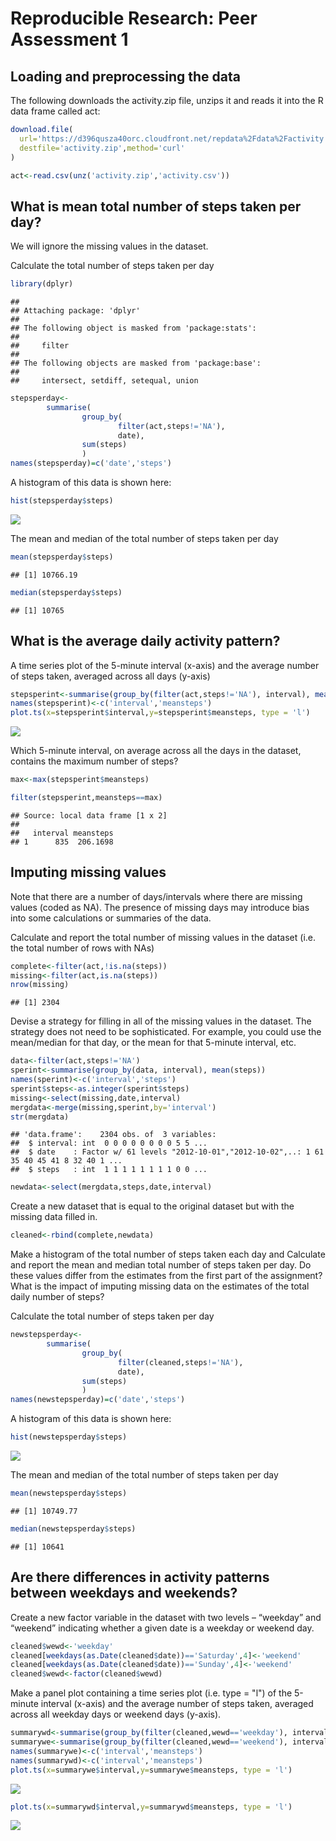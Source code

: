 # Reproducible Research: Peer Assessment 1


## Loading and preprocessing the data

The following downloads the activity.zip file, unzips it and reads it into the R data frame called act:


```r
download.file(
  url='https://d396qusza40orc.cloudfront.net/repdata%2Fdata%2Factivity.zip',
  destfile='activity.zip',method='curl'
)

act<-read.csv(unz('activity.zip','activity.csv'))
```

## What is mean total number of steps taken per day?

We will ignore the missing values in the dataset.

Calculate the total number of steps taken per day



```r
library(dplyr)
```

```
## 
## Attaching package: 'dplyr'
## 
## The following object is masked from 'package:stats':
## 
##     filter
## 
## The following objects are masked from 'package:base':
## 
##     intersect, setdiff, setequal, union
```

```r
stepsperday<-
        summarise(
                group_by(
                        filter(act,steps!='NA'), 
                        date), 
                sum(steps)
                )
names(stepsperday)=c('date','steps')
```

A histogram of this data is shown here:


```r
hist(stepsperday$steps)
```

![](PA1_Template_files/figure-html/histofsteps-1.png) 

The mean and median of the total number of steps taken per day


```r
mean(stepsperday$steps)
```

```
## [1] 10766.19
```

```r
median(stepsperday$steps)
```

```
## [1] 10765
```

## What is the average daily activity pattern?

A time series plot of the 5-minute interval (x-axis) and the average number of steps taken, averaged across all days (y-axis)



```r
stepsperint<-summarise(group_by(filter(act,steps!='NA'), interval), mean(steps))
names(stepsperint)<-c('interval','meansteps')
plot.ts(x=stepsperint$interval,y=stepsperint$meansteps, type = 'l')
```

![](PA1_Template_files/figure-html/unnamed-chunk-1-1.png) 

Which 5-minute interval, on average across all the days in the dataset, contains the maximum number of steps?


```r
max<-max(stepsperint$meansteps)

filter(stepsperint,meansteps==max)
```

```
## Source: local data frame [1 x 2]
## 
##   interval meansteps
## 1      835  206.1698
```

## Imputing missing values

Note that there are a number of days/intervals where there are missing values (coded as NA). The presence of missing days may introduce bias into some calculations or summaries of the data.

Calculate and report the total number of missing values in the dataset (i.e. the total number of rows with NAs)


```r
complete<-filter(act,!is.na(steps))
missing<-filter(act,is.na(steps))
nrow(missing)
```

```
## [1] 2304
```

Devise a strategy for filling in all of the missing values in the dataset. The strategy does not need to be sophisticated. For example, you could use the mean/median for that day, or the mean for that 5-minute interval, etc.



```r
data<-filter(act,steps!='NA')
sperint<-summarise(group_by(data, interval), mean(steps))
names(sperint)<-c('interval','steps')
sperint$steps<-as.integer(sperint$steps)
missing<-select(missing,date,interval)
mergdata<-merge(missing,sperint,by='interval')
str(mergdata)
```

```
## 'data.frame':	2304 obs. of  3 variables:
##  $ interval: int  0 0 0 0 0 0 0 0 5 5 ...
##  $ date    : Factor w/ 61 levels "2012-10-01","2012-10-02",..: 1 61 35 40 45 41 8 32 40 1 ...
##  $ steps   : int  1 1 1 1 1 1 1 1 0 0 ...
```

```r
newdata<-select(mergdata,steps,date,interval)
```


Create a new dataset that is equal to the original dataset but with the missing data filled in.


```r
cleaned<-rbind(complete,newdata)
```

Make a histogram of the total number of steps taken each day and Calculate and report the mean and median total number of steps taken per day. Do these values differ from the estimates from the first part of the assignment? What is the impact of imputing missing data on the estimates of the total daily number of steps?

Calculate the total number of steps taken per day


```r
newstepsperday<-
        summarise(
                group_by(
                        filter(cleaned,steps!='NA'), 
                        date), 
                sum(steps)
                )
names(newstepsperday)=c('date','steps')
```

A histogram of this data is shown here:


```r
hist(newstepsperday$steps)
```

![](PA1_Template_files/figure-html/unnamed-chunk-7-1.png) 

The mean and median of the total number of steps taken per day


```r
mean(newstepsperday$steps)
```

```
## [1] 10749.77
```

```r
median(newstepsperday$steps)
```

```
## [1] 10641
```


## Are there differences in activity patterns between weekdays and weekends?

Create a new factor variable in the dataset with two levels – “weekday” and “weekend” indicating whether a given date is a weekday or weekend day.


```r
cleaned$wewd<-'weekday'
cleaned[weekdays(as.Date(cleaned$date))=='Saturday',4]<-'weekend'
cleaned[weekdays(as.Date(cleaned$date))=='Sunday',4]<-'weekend'
cleaned$wewd<-factor(cleaned$wewd)
```

Make a panel plot containing a time series plot (i.e. type = "l") of the 5-minute interval (x-axis) and the average number of steps taken, averaged across all weekday days or weekend days (y-axis). 



```r
summarywd<-summarise(group_by(filter(cleaned,wewd=='weekday'), interval), mean(steps))
summarywe<-summarise(group_by(filter(cleaned,wewd=='weekend'), interval), mean(steps))
names(summarywe)<-c('interval','meansteps')
names(summarywd)<-c('interval','meansteps')
plot.ts(x=summarywe$interval,y=summarywe$meansteps, type = 'l')
```

![](PA1_Template_files/figure-html/unnamed-chunk-10-1.png) 

```r
plot.ts(x=summarywd$interval,y=summarywd$meansteps, type = 'l')
```

![](PA1_Template_files/figure-html/unnamed-chunk-10-2.png) 
